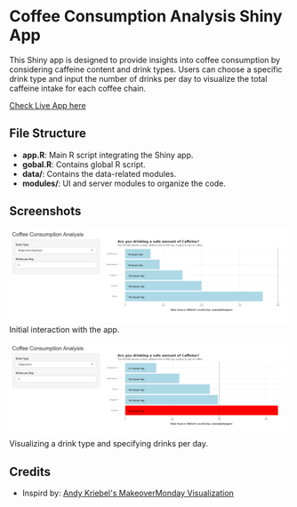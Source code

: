 # Coffee Consumption Analysis Shiny App

This Shiny app is designed to provide insights into coffee consumption by considering caffeine content and drink types. Users can choose a specific drink type and input the number of drinks per day to visualize the total caffeine intake for each coffee chain.

[Check Live App here](https://jehangeer.shinyapps.io/Caffeine_Consumption_Analysis_Shiny_App/)

## File Structure

- **app.R**: Main R script integrating the Shiny app.
- **gobal.R**: Contains global R script.
- **data/**: Contains the data-related modules.
- **modules/**: UI and server modules to organize the code.

## Screenshots

![Picture 1](images/screenshot1.png)
Initial interaction with the app.

![Picture 2](images/screenshot2.png)
Visualizing a drink type and specifying drinks per day.

## Credits

- Inspird by: [ Andy Kriebel's MakeoverMonday Visualization](https://public.tableau.com/app/profile/andy.kriebel/viz/MakeoverMonday2023Week9-Areyoudrinkingasafeamountofcaffeine/MM2023W9)
